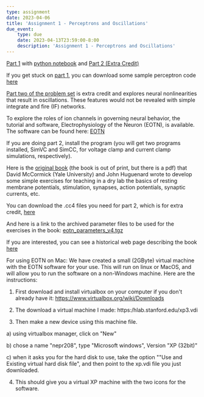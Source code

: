 ```yaml
---
type: assignment
date: 2023-04-06
title: 'Assignment 1 - Perceptrons and Oscillations'
due_event: 
    type: due
    date: 2023-04-13T23:59:00-8:00
    description: 'Assignment 1 - Perceptrons and Oscillations'
---
```


[Part 1](../static_files/problem_sets/ProblemSetPerceptrons.pdf) with [python notebook](https://colab.research.google.com/drive/1eSSMoC9pAhg6rIx9leeD_5otvGko8LbT?usp=sharing) and [Part 2 (Extra Credit)](../static_files/problem_sets/ps1_part2_extra_credit.pdf)

If you get stuck on [part 1](../static_files/problem_sets/ProblemSetPerceptrons.pdf), you can download some sample perceptron code [here](../static_files/code/BinaryPerceptronSampleCode.m)

[Part two of the problem set](../static_files/problem_sets/ps1_part2_extra_credit.pdf) is extra credit and explores neural nonlinearities that result in oscillations. These features would not be revealed with simple integrate and fire (IF) networks.

To explore the roles of ion channels in governing neural behavior, the tutorial and software, Electrophysiology of the Neuron (EOTN), is available. The software can be found here: [EOTN](https://huguenardlab.stanford.edu/eotn/)

If you are doing part 2, install the program (you will get two programs installed, SimVC and SimCC, for voltage clamp and current clamp simulations, respectively).

Here is the [original book](https://hlab.stanford.edu/eotn/ELECTROPHYSIOLOGY%20OF%20THE%20NEURON.pdf) (the book is out of print, but there is a pdf) that David McCormick (Yale University) and John Huguenard wrote to develop some simple exercises for teaching in a dry lab the basics of resting membrane potentials, stimulation, synapses, action potentials, synaptic currents, etc.

You can download the .cc4 files you need for part 2, which is for extra credit, [here](../static_files/code/ps1_pt2.cc4)

And here is a link to the archived parameter files to be used for the exercises in the book: [eotn_parameters_v4.tgz](../static_files/code/eotn_parameters_v4.tgz)

If you are interested, you can see a historical web page describing the book [here](http://eotn.stanford.edu)

For using EOTN on Mac:
We have created a small (2GByte) virtual machine with the EOTN software for your use.  This will run on linux or MacOS, and will allow you to run the software on a non-Windows machine.  Here are the instructions:

1) First download and install virtualbox on your computer if you don't already have it: https://www.virtualbox.org/wiki/Downloads

2) The download a virtual machine I made: https:/hlab.stanford.edu/xp3.vdi

3) Then make a new device using this machine file.

  a) using virtualbox manager, click on "New"

  b) chose a name "nepr208", type "Microsoft windows", Version "XP (32bit)"

  c) when it asks you for the hard disk to use, take the option ""Use and Existing virtual hard disk file", and then point to the xp.vdi file you just downloaded.

4) This should give you a virtual XP machine with the two icons for the software.

